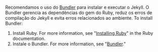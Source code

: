 Recomendamos o uso do [Bundler](http://bundler.io/) para instalar e executar o Jekyll. O Bundler gerencia as dependências do gem do Ruby, reduz os erros de compilação do Jekyll e evita erros relacionados ao ambiente. To install Bundler:

 1. Install Ruby. For more information, see "[Installing Ruby](https://www.ruby-lang.org/en/documentation/installation/)" in the Ruby documentation.
 2. Instale o Bundler. For more information, see "[Bundler](https://bundler.io/)."
